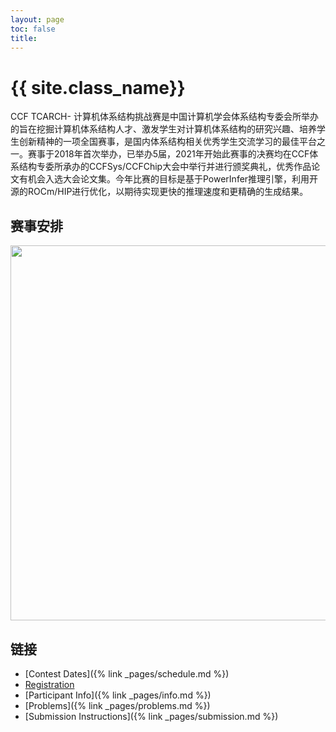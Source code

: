```yaml
---
layout: page
toc: false
title: 
---
```


#  {{ site.class_name}}

CCF TCARCH- 计算机体系结构挑战赛是中国计算机学会体系结构专委会所举办的旨在挖掘计算机体系结构人才、激发学生对计算机体系结构的研究兴趣、培养学生创新精神的一项全国赛事，是国内体系结构相关优秀学生交流学习的最佳平台之一。赛事于2018年首次举办，已举办5届，2021年开始此赛事的决赛均在CCF体系结构专委所承办的CCFSys/CCFChip大会中举行并进行颁奖典礼，优秀作品论文有机会入选大会论文集。今年比赛的目标是基于PowerInfer推理引擎，利用开源的ROCm/HIP进行优化，以期待实现更快的推理速度和更精确的生成结果。


## 赛事安排

<p align="middle">
    <img src="{% link media/schedule.png %}" width="600" class="center">
</p>

## 链接

  * [Contest Dates]({% link _pages/schedule.md %})
  * [Registration](https://www.wjx.top/vm/mBrTh1g.aspx)
  * [Participant Info]({% link _pages/info.md %})
  * [Problems]({% link _pages/problems.md %})
  * [Submission Instructions]({% link _pages/submission.md %})
